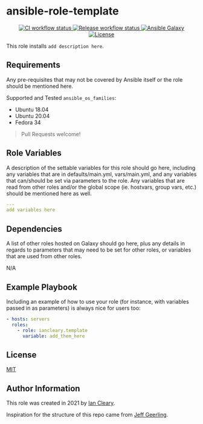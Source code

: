 ansible-role-template
=========

<p align="center">

<a href="https://github.com/iancleary/ansible-role-template/actions?query=workflow%3Aci" target="_blank">
    <img src="https://github.com/iancleary/ansible-role-template/workflows/CI/badge.svg" alt="CI workflow status">
</a>

<a href="https://github.com/iancleary/ansible-role-template/actions?query=workflow%3Arelease" target="_blank">
    <img src="https://github.com/iancleary/ansible-role-template/workflows/Release/badge.svg" alt="Release workflow status">
</a>
<a href="https://galaxy.ansible.com/iancleary/template" target="_blank">
    <img src="https://img.shields.io/badge/ansible--galaxy-iancleary.template-blue.svg" alt="Ansible Galaxy">
</a>
<a href="https://raw.githubusercontent.com/iancleary/ansible-role-template/main/LICENSE" target="_blank">
    <img src="https://img.shields.io/badge/license-MIT-blue.svg" alt="License">
</a>
</p>

This role installs `add description here`.

Requirements
------------

Any pre-requisites that may not be covered by Ansible itself or the role should be mentioned here.

Supported and Tested `ansible_os_families`:

* Ubuntu 18.04
* Ubuntu 20.04
* Fedora 34

> Pull Requests welcome!

Role Variables
--------------

A description of the settable variables for this role should go here, including any variables that are in defaults/main.yml, vars/main.yml, and any variables that can/should be set via parameters to the role. Any variables that are read from other roles and/or the global scope (ie. hostvars, group vars, etc.) should be mentioned here as well.

```yaml
---
add variables here
```

Dependencies
------------

A list of other roles hosted on Galaxy should go here, plus any details in regards to parameters that may need to be set for other roles, or variables that are used from other roles.

N/A

Example Playbook
----------------

Including an example of how to use your role (for instance, with variables passed in as parameters) is always nice for users too:

```yaml
- hosts: servers
  roles:
    - role: iancleary.template
      variable: add_them_here
```

License
-------

[MIT](LICENSE)

Author Information
------------------

This role was created in 2021 by [Ian Cleary](https://blog.iancleary.me).

Inspiration for the structure of this repo came from [Jeff Geerling](https://github.com/geerlingguy/ansible-role-nginx).
